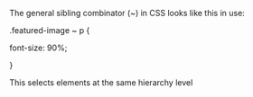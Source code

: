 The general sibling combinator \(~\) in CSS looks like this in use:

.featured-image ~ p {

  font-size: 90%;

}

This selects elements at the same hierarchy level

